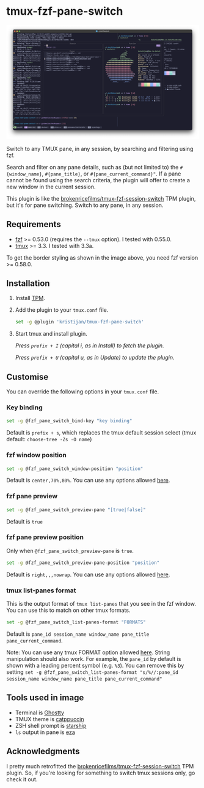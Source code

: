 # tmux-fzf-pane-switch

![Screenshot of the fzf window listing all tmux panes for selection and switching.](assets/screenshot.png)

Switch to any TMUX pane, in any session, by searching and filtering using fzf.

Search and filter on any pane details, such as (but not limited to) the `#{window_name}`, `#{pane_title}`, or `#{pane_current_command}"`. If a pane cannot be found using the search criteria, the plugin will offer to create a new window in the current session.

This plugin is like the [brokenricefilms/tmux-fzf-session-switch](https://github.com/brokenricefilms/tmux-fzf-session-switch) TPM plugin, but it's for pane switching. Switch to any pane, in any session.

## Requirements

* [fzf](https://github.com/junegunn/fzf) >= 0.53.0 (requires the `--tmux` option). I tested with 0.55.0.
* [tmux](https://github.com/tmux/tmux) >= 3.3. I tested with 3.3a.

To get the border styling as shown in the image above, you need fzf version >= 0.58.0.

## Installation

1. Install [TPM](https://github.com/tmux-plugins/tpm).

2. Add the plugin to your `tmux.conf` file.

    ```bash
    set -g @plugin 'kristijan/tmux-fzf-pane-switch'
    ```

3. Start tmux and install plugin.

    _Press `prefix + I` (capital i, as in Install) to fetch the plugin._

    _Press `prefix + U` (capital u, as in Update) to update the plugin._

## Customise

You can override the following options in your `tmux.conf` file.

### Key binding

```bash
set -g @fzf_pane_switch_bind-key "key binding"
```

Default is `prefix + s`, which replaces the tmux default session select (tmux default: `choose-tree -Zs -O name`)

### fzf window position

```bash
set -g @fzf_pane_switch_window-position "position"
```

Default is `center,70%,80%`. You can use any options allowed [here](https://man.archlinux.org/man/fzf.1.en#tmux).

### fzf pane preview

```bash
set -g @fzf_pane_switch_preview-pane "[true|false]"
```

Default is `true`

### fzf pane preview position

Only when `@fzf_pane_switch_preview-pane` is `true`.

```bash
set -g @fzf_pane_switch_preview-pane-position "position"
```

Default is `right,,,nowrap`. You can use any options allowed [here](https://man.archlinux.org/man/fzf.1.en#preview~3).

### tmux list-panes format

This is the output format of `tmux list-panes` that you see in the fzf window. You can use this to match on other tmux formats.

```bash
set -g @fzf_pane_switch_list-panes-format "FORMATS"
```

Default is `pane_id session_name window_name pane_title pane_current_command`.

Note: You can use any tmux FORMAT option allowed [here](https://www.man7.org/linux/man-pages/man1/tmux.1.html#FORMATS). String manipulation should also work. For example, the `pane_id` by default is shown with a leading percent symbol (e.g. `%3`). You can remove this by setting `set -g @fzf_pane_switch_list-panes-format "s/%//:pane_id session_name window_name pane_title pane_current_command"`

## Tools used in image

* Terminal is [Ghostty](https://ghostty.org)
* TMUX theme is [catppuccin](https://github.com/catppuccin/tmux)
* ZSH shell prompt is [starship](https://starship.rs)
* `ls` output in pane is [eza](https://github.com/eza-community/eza)

## Acknowledgments

I pretty much retrofitted the [brokenricefilms/tmux-fzf-session-switch](https://github.com/brokenricefilms/tmux-fzf-session-switch) TPM plugin. So, if you're looking for something to switch tmux sessions only, go check it out.
